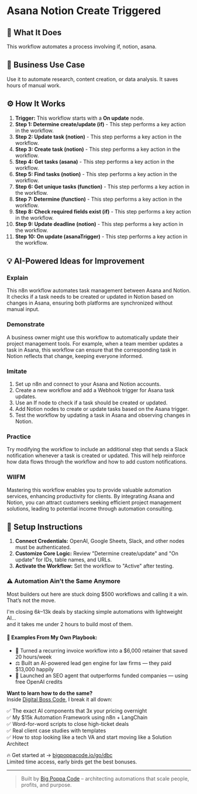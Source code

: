 # Asana Notion Create Triggered

## 🚀 What It Does
This workflow automates a process involving if, notion, asana.

## 💼 Business Use Case
Use it to automate research, content creation, or data analysis. It saves hours of manual work.

## ⚙️ How It Works
1.  **Trigger:** This workflow starts with a **On update** node.
2. **Step 1: Determine create/update (if)** - This step performs a key action in the workflow.
3. **Step 2: Update task (notion)** - This step performs a key action in the workflow.
4. **Step 3: Create task (notion)** - This step performs a key action in the workflow.
5. **Step 4: Get tasks (asana)** - This step performs a key action in the workflow.
6. **Step 5: Find tasks (notion)** - This step performs a key action in the workflow.
7. **Step 6: Get unique tasks (function)** - This step performs a key action in the workflow.
8. **Step 7: Determine (function)** - This step performs a key action in the workflow.
9. **Step 8: Check required fields exist (if)** - This step performs a key action in the workflow.
10. **Step 9: Update deadline (notion)** - This step performs a key action in the workflow.
11. **Step 10: On update (asanaTrigger)** - This step performs a key action in the workflow.

## 💡 AI-Powered Ideas for Improvement
### Explain
This n8n workflow automates task management between Asana and Notion. It checks if a task needs to be created or updated in Notion based on changes in Asana, ensuring both platforms are synchronized without manual input.

### Demonstrate
A business owner might use this workflow to automatically update their project management tools. For example, when a team member updates a task in Asana, this workflow can ensure that the corresponding task in Notion reflects that change, keeping everyone informed.

### Imitate
1. Set up n8n and connect to your Asana and Notion accounts.
2. Create a new workflow and add a Webhook trigger for Asana task updates.
3. Use an If node to check if a task should be created or updated.
4. Add Notion nodes to create or update tasks based on the Asana trigger.
5. Test the workflow by updating a task in Asana and observing changes in Notion.

### Practice
Try modifying the workflow to include an additional step that sends a Slack notification whenever a task is created or updated. This will help reinforce how data flows through the workflow and how to add custom notifications.

### WIIFM
Mastering this workflow enables you to provide valuable automation services, enhancing productivity for clients. By integrating Asana and Notion, you can attract customers seeking efficient project management solutions, leading to potential income through automation consulting.

## 🔧 Setup Instructions
1. **Connect Credentials:** OpenAI, Google Sheets, Slack, and other nodes must be authenticated.
2. **Customize Core Logic:** Review "Determine create/update" and "On update" for IDs, table names, and URLs.
3. **Activate the Workflow:** Set the workflow to "Active" after testing.

### ⚠️ Automation Ain’t the Same Anymore

Most builders out here are stuck doing $500 workflows and calling it a win.  
That’s not the move.  

I'm closing $6k–$13k deals by stacking simple automations with lightweight AI...  
and it takes me under 2 hours to build most of them.

#### 🧠 Examples From My Own Playbook:
- 🔁 Turned a recurring invoice workflow into a $6,000 retainer that saved 20 hours/week  
- ⚖️ Built an AI-powered lead gen engine for law firms — they paid $13,000 happily  
- 🚀 Launched an SEO agent that outperforms funded companies — using free OpenAI credits  

**Want to learn how to do the same?**  
Inside [Digital Boss Code](https://bigpoppacode.io/go/dbc), I break it all down:

✅ The exact AI components that 3x your pricing overnight  
✅ My $15k Automation Framework using n8n + LangChain  
✅ Word-for-word scripts to close high-ticket deals  
✅ Real client case studies with templates  
✅ How to stop looking like a tech VA and start moving like a Solution Architect  

🔥 Get started at → [bigpoppacode.io/go/dbc](https://bigpoppacode.io/go/dbc)  
Limited time access, early birds get the best bonuses.

---
> Built by [Big Poppa Code](https://bigpoppacode.io) – architecting automations that scale people, profits, and purpose.
